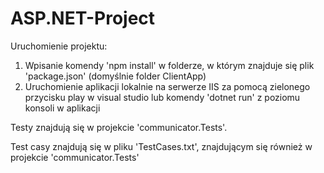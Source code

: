 # ASP.NET-Project

Uruchomienie projektu:

1) Wpisanie komendy 'npm install' w folderze, w którym znajduje się plik 'package.json' (domyślnie folder ClientApp)
2) Uruchomienie aplikacji lokalnie na serwerze IIS za pomocą zielonego przycisku play w visual studio lub komendy 'dotnet run' z poziomu    konsoli w aplikacji

Testy znajdują się w projekcie 'communicator.Tests'.

Test casy znajdują się w pliku 'TestCases.txt', znajdującym się również w projekcie 'communicator.Tests'

